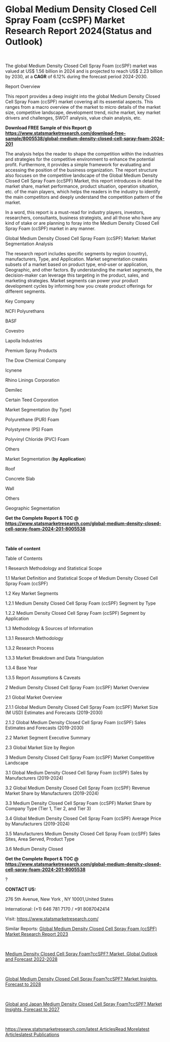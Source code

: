 <h1>Global Medium Density Closed Cell Spray Foam (ccSPF) Market Research Report 2024(Status and Outlook)</h1><br/><p>The global Medium Density Closed Cell Spray Foam (ccSPF) market was valued at US$ 1.56 billion in 2024 and is projected to reach US$ 2.23 billion by 2030, at a <strong>CAGR</strong> of 6.12% during the forecast period 2024-2030.</p>
 
 
 
 <p>Report Overview</p>
 
 
 
 <p>This report provides a deep insight into the global Medium Density Closed Cell Spray Foam (ccSPF) market covering all its essential aspects. This ranges from a macro overview of the market to micro details of the market size, competitive landscape, development trend, niche market, key market drivers and challenges, SWOT analysis, value chain analysis, etc.</p>
 
 
 
 <p><strong>Download FREE Sample of this Report @ <a href="https://www.statsmarketresearch.com/download-free-sample/8005538/global-medium-density-closed-cell-spray-foam-2024-201">https://www.statsmarketresearch.com/download-free-sample/8005538/global-medium-density-closed-cell-spray-foam-2024-201</a></strong></p>
 
 
 
 <p>The analysis helps the reader to shape the competition within the industries and strategies for the competitive environment to enhance the potential profit. Furthermore, it provides a simple framework for evaluating and accessing the position of the business organization. The report structure also focuses on the competitive landscape of the Global Medium Density Closed Cell Spray Foam (ccSPF) Market, this report introduces in detail the market share, market performance, product situation, operation situation, etc. of the main players, which helps the readers in the industry to identify the main competitors and deeply understand the competition pattern of the market.</p>
 
 
 
 <p>In a word, this report is a must-read for industry players, investors, researchers, consultants, business strategists, and all those who have any kind of stake or are planning to foray into the Medium Density Closed Cell Spray Foam (ccSPF) market in any manner.</p>
 
 
 
 <p>Global Medium Density Closed Cell Spray Foam (ccSPF) Market: Market Segmentation Analysis</p>
 
 
 
 <p>The research report includes specific segments by region (country), manufacturers, Type, and Application. Market segmentation creates subsets of a market based on product type, end-user or application, Geographic, and other factors. By understanding the market segments, the decision-maker can leverage this targeting in the product, sales, and marketing strategies. Market segments can power your product development cycles by informing how you create product offerings for different segments.</p>
 
 
 
 <p>Key Company</p>
 
 
 
 <p>NCFI Polyurethans</p>
 
 
 
 <p>BASF</p>
 
 
 
 <p>Covestro</p>
 
 
 
 <p>Lapolla Industries</p>
 
 
 
 <p>Premium Spray Products</p>
 
 
 
 <p>The Dow Chemical Company</p>
 
 
 
 <p>Icynene</p>
 
 
 
 <p>Rhino Linings Corporation</p>
 
 
 
 <p>Demilec</p>
 
 
 
 <p>Certain Teed Corporation</p>
 
 
 
 <p>Market Segmentation (by Type)</p>
 
 
 
 <p>Polyurethane (PUR) Foam</p>
 
 
 
 <p>Polystyrene (PS) Foam</p>
 
 
 
 <p>Polyvinyl Chloride (PVC) Foam</p>
 
 
 
 <p>Others</p>
 
 
 
 <p>Market Segmentation (<strong>by Application</strong>)</p>
 
 
 
 <p>Roof</p>
 
 
 
 <p>Concrete Slab</p>
 
 
 
 <p>Wall</p>
 
 
 
 <p>Others</p>
 
 
 
 <p>Geographic Segmentation</p>
 
 
 
 <div><b>Get the Complete Report & TOC @ <a href="https://www.statsmarketresearch.com/global-medium-density-closed-cell-spray-foam-2024-201-8005538">https://www.statsmarketresearch.com/global-medium-density-closed-cell-spray-foam-2024-201-8005538</a></b></div>
 
 
 
 <p><br />
 
 <b>Table of content</b></p>
 
 
 
 <p>Table of Contents<br />
 
 1 Research Methodology and Statistical Scope<br />
 
 1.1 Market Definition and Statistical Scope of Medium Density Closed Cell Spray Foam (ccSPF)<br />
 
 1.2 Key Market Segments<br />
 
 1.2.1 Medium Density Closed Cell Spray Foam (ccSPF) Segment by Type<br />
 
 1.2.2 Medium Density Closed Cell Spray Foam (ccSPF) Segment by Application<br />
 
 1.3 Methodology & Sources of Information<br />
 
 1.3.1 Research Methodology<br />
 
 1.3.2 Research Process<br />
 
 1.3.3 Market Breakdown and Data Triangulation<br />
 
 1.3.4 Base Year<br />
 
 1.3.5 Report Assumptions & Caveats<br />
 
 2 Medium Density Closed Cell Spray Foam (ccSPF) Market Overview<br />
 
 2.1 Global Market Overview<br />
 
 2.1.1 Global Medium Density Closed Cell Spray Foam (ccSPF) Market Size (M USD) Estimates and Forecasts (2019-2030)<br />
 
 2.1.2 Global Medium Density Closed Cell Spray Foam (ccSPF) Sales Estimates and Forecasts (2019-2030)<br />
 
 2.2 Market Segment Executive Summary<br />
 
 2.3 Global Market Size by Region<br />
 
 3 Medium Density Closed Cell Spray Foam (ccSPF) Market Competitive Landscape<br />
 
 3.1 Global Medium Density Closed Cell Spray Foam (ccSPF) Sales by Manufacturers (2019-2024)<br />
 
 3.2 Global Medium Density Closed Cell Spray Foam (ccSPF) Revenue Market Share by Manufacturers (2019-2024)<br />
 
 3.3 Medium Density Closed Cell Spray Foam (ccSPF) Market Share by Company Type (Tier 1, Tier 2, and Tier 3)<br />
 
 3.4 Global Medium Density Closed Cell Spray Foam (ccSPF) Average Price by Manufacturers (2019-2024)<br />
 
 3.5 Manufacturers Medium Density Closed Cell Spray Foam (ccSPF) Sales Sites, Area Served, Product Type<br />
 
 3.6 Medium Density Closed</p>
 
 
 
 <div><b>Get the Complete Report & TOC @ <a href="https://www.statsmarketresearch.com/global-medium-density-closed-cell-spray-foam-2024-201-8005538">https://www.statsmarketresearch.com/global-medium-density-closed-cell-spray-foam-2024-201-8005538</a></b></div>
 
 
 
 <p>? </p>
 
 
 
 <p><b>CONTACT US:</b><br />
 
 276 5th Avenue, New York , NY 10001,United States<br />
 
 International: (+1) 646 781 7170 / +91 8087042414<br />
 
 Visit: <a href="https://www.statsmarketresearch.com/">https://www.statsmarketresearch.com/</a><br />
 
 Similar Reports: <a href="https://www.statsmarketresearch.com/global-medium-density-closed-cell-spray-foam-2024-201-8005538">Global Medium Density Closed Cell Spray Foam (ccSPF) Market Research Report 2023</a><br />
 
 <br />
 
 <a href="https://www.statsmarketresearch.com/global-medium-density-closed-cell-spray-foam-2024-201-8005538">Medium Density Closed Cell Spray Foam?ccSPF? Market, Global Outlook and Forecast 2022-2028</a><br />
 
 <br />
 
 <a href="https://www.statsmarketresearch.com/global-medium-density-closed-cell-spray-foam-2024-201-8005538">Global Medium Density Closed Cell Spray Foam?ccSPF? Market Insights, Forecast to 2028</a><br />
 
 <br />
 
 <a href="https://www.statsmarketresearch.com/global-medium-density-closed-cell-spray-foam-2024-201-8005538">Global and Japan Medium Density Closed Cell Spray Foam?ccSPF? Market Insights, Forecast to 2027</a><br />
 
 <br />
 
 <a href="https://gyeongbokgung.com">https://www.statsmarketresearch.com/</a><a href="https://hallyeomaritime.com">latest Articles</a><a href="https://jingwansa.com">Read More</a><a href="https://nguoiviet.jp/">latest Articles</a><a href="https://www.intelmarketresearch.com/">latest Publications</a></p>